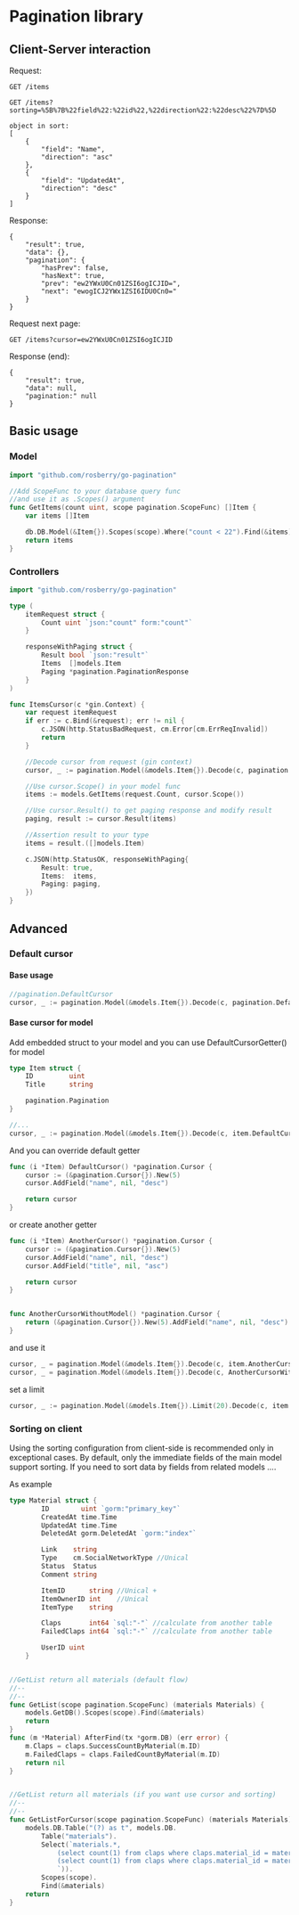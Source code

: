 # Pagination library


## Client-Server interaction

Request:
```
GET /items
```

```
GET /items?sorting=%5B%7B%22field%22:%22id%22,%22direction%22:%22desc%22%7D%5D

object in sort:
[
    {
        "field": "Name",
        "direction": "asc"
    },
    {
        "field": "UpdatedAt",
        "direction": "desc"
    }
]

```

Response:
```
{
    "result": true,
    "data": {},
    "pagination": {
        "hasPrev": false,
        "hasNext": true,
        "prev": "ew2YWxU0Cn01ZSI6ogICJID=",
        "next": "ewogICJ2YWx1ZSI6IDU0Cn0="
    }
}
```

Request next page:

```
GET /items?cursor=ew2YWxU0Cn01ZSI6ogICJID
```

Response (end):
```
{
    "result": true,
    "data": null,
    "pagination:" null
}
```

## Basic usage

### Model
```go
import "github.com/rosberry/go-pagination"

//Add ScopeFunc to your database query func
//and use it as .Scopes() argument
func GetItems(count uint, scope pagination.ScopeFunc) []Item {
	var items []Item

	db.DB.Model(&Item{}).Scopes(scope).Where("count < 22").Find(&items)
	return items
}
```

### Controllers
```go
import "github.com/rosberry/go-pagination"

type (
	itemRequest struct {
		Count uint `json:"count" form:"count"`
	}

	responseWithPaging struct {
		Result bool `json:"result"`
		Items  []models.Item
		Paging *pagination.PaginationResponse
	}
)

func ItemsCursor(c *gin.Context) {
	var request itemRequest
	if err := c.Bind(&request); err != nil {
		c.JSON(http.StatusBadRequest, cm.Error[cm.ErrReqInvalid])
		return
	}

    //Decode cursor from request (gin context) 
	cursor, _ := pagination.Model(&models.Item{}).Decode(c, pagination.DefaultCursor)

    //Use cursor.Scope() in your model func
	items := models.GetItems(request.Count, cursor.Scope())

    //Use cursor.Result() to get paging response and modify result
	paging, result := cursor.Result(items)

    //Assertion result to your type
	items = result.([]models.Item)

	c.JSON(http.StatusOK, responseWithPaging{
		Result: true,
		Items:  items,
		Paging: paging,
	})
}

```

## Advanced

### Default cursor

#### Base usage
```go
//pagination.DefaultCursor
cursor, _ := pagination.Model(&models.Item{}).Decode(c, pagination.DefaultCursor)
```

#### Base cursor for model
Add embedded struct to your model and you can use DefaultCursorGetter() for model

```go
type Item struct {
    ID         uint
    Title      string

    pagination.Pagination
}

//...
cursor, _ := pagination.Model(&models.Item{}).Decode(c, item.DefaultCursor)
```

And you can override default getter
```go
func (i *Item) DefaultCursor() *pagination.Cursor {
	cursor := (&pagination.Cursor{}).New(5)
	cursor.AddField("name", nil, "desc")

	return cursor
}
```

or create another getter
```go
func (i *Item) AnotherCursor() *pagination.Cursor {
	cursor := (&pagination.Cursor{}).New(5)
    cursor.AddField("name", nil, "desc")
    cursor.AddField("title", nil, "asc")

	return cursor
}


func AnotherCursorWithoutModel() *pagination.Cursor {
	return (&pagination.Cursor{}).New(5).AddField("name", nil, "desc").AddField("title", nil, "asc")
}

```

and use it
```go
cursor, _ = pagination.Model(&models.Item{}).Decode(c, item.AnotherCursor)
cursor, _ = pagination.Model(&models.Item{}).Decode(c, AnotherCursorWithoutModel)
```

set a limit
```go
cursor, _ := pagination.Model(&models.Item{}).Limit(20).Decode(c, item.DefaultCursor)
```

### Sorting on client

Using the sorting configuration from client-side is recommended only in exceptional cases. By default, only the immediate fields of the main model support sorting. If you need to sort data by fields from related models ....

As example

```go
type Material struct {
		ID        uint `gorm:"primary_key"`
		CreatedAt time.Time
		UpdatedAt time.Time
		DeletedAt gorm.DeletedAt `gorm:"index"`

		Link    string
		Type    cm.SocialNetworkType //Unical
		Status  Status
		Comment string

		ItemID      string //Unical +
		ItemOwnerID int    //Unical
		ItemType    string

		Claps       int64 `sql:"-"` //calculate from another table
		FailedClaps int64 `sql:"-"` //calculate from another table

		UserID uint
	}


//GetList return all materials (default flow)
//--
//--
func GetList(scope pagination.ScopeFunc) (materials Materials) {
	models.GetDB().Scopes(scope).Find(&materials)
	return
}
func (m *Material) AfterFind(tx *gorm.DB) (err error) {
	m.Claps = claps.SuccessCountByMaterial(m.ID)
	m.FailedClaps = claps.FailedCountByMaterial(m.ID)
	return nil
}


//GetList return all materials (if you want use cursor and sorting)
//--
//--
func GetListForCursor(scope pagination.ScopeFunc) (materials Materials) {
	models.DB.Table("(?) as t", models.DB.
		Table("materials").
		Select(`materials.*, 
			(select count(1) from claps where claps.material_id = materials.id and claps.success = true) as claps,
			(select count(1) from claps where claps.material_id = materials.id and claps.success = false) as failed_claps
			`)).
		Scopes(scope).
		Find(&materials)
	return
}

```